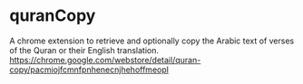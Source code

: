 # quranCopy
A chrome extension to retrieve and optionally copy the Arabic text of verses of the Quran or their English translation.
https://chrome.google.com/webstore/detail/quran-copy/pacmiojfcmnfpnhenecnjhehoffmeopl
